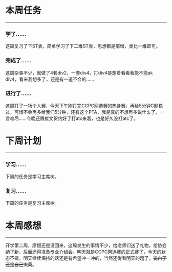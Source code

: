 # 本周任务

---

### 学了……

这周复习了下ST表，简单学习了下二维ST表，思想都是倍增，类比一维即可。

### 完成了……

这周杂事不少，就做了4套div2，一套div4，打div4是想着看看我能不能ak div4，看来我想多了，还是有一道不会的……

### 进行了……

这周打了一场个人赛，今天下午刚打完CCPC网选赛的热身赛，再给5分钟C题稳过，可惜不会再多给我们5分钟，还有这个PTA，我是真的不想再多说什么了，一言难尽……今晚还跟崔文贺约好了打atc来着，也是好久没打atc了。

# 下周计划

---

### 学习……

下周的任务是学习主席树。

### 复习……

下周的任务是复习主席树。

# 本周感想

---

开学第二周，廖银还是没回来，这周发生的事情不少，给老师们送了礼物，给协会纳了新，后面还得准备专业介绍会。明天就是CCPC网选赛的正式赛了，今天的状态不错，明天继续保持的话还是有希望冲一冲的，当然还得看明天的题了，~~说白了还是自己太菜~~。
